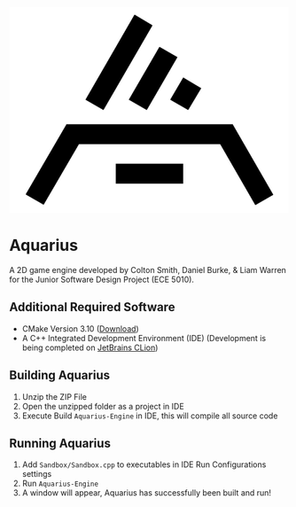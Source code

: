 ![Logo](Resources/logo-black-transparent.png)
# Aquarius
A 2D game engine developed by Colton Smith, Daniel Burke, & Liam Warren for the Junior Software Design Project (ECE 5010).

## Additional Required Software
- CMake Version 3.10 ([Download](https://cmake.org/download/))
- A C++ Integrated Development Environment (IDE) (Development is being completed on [JetBrains CLion](https://www.jetbrains.com/clion/))

## Building Aquarius
1. Unzip the ZIP File
2. Open the unzipped folder as a project in IDE
3. Execute Build `Aquarius-Engine` in IDE, this will compile all source code  


## Running Aquarius
1. Add `Sandbox/Sandbox.cpp` to executables in IDE Run Configurations settings
2. Run `Aquarius-Engine`
3. A window will appear, Aquarius has successfully been built and run!
